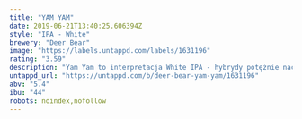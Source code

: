 ```yaml
---
title: "YAM YAM"
date: 2019-06-21T13:40:25.606394Z
style: "IPA - White"
brewery: "Deer Bear"
image: "https://labels.untappd.com/labels/1631196"
rating: "3.59"
description: "Yam Yam to interpretacja White IPA - hybrydy potężnie nachmielonego India Pale Ale z orzeźwiającym i rześkim stylem pszenicznym. Pszeniczna podstawa słodowa balansuje się z owocowością amerykańskiego chmielu Citra, Mosaic i Amarillo. Do piwa dorzuciliśmy to co pandy lubią najbardziej - ryż i liście bambusa!"
untappd_url: "https://untappd.com/b/deer-bear-yam-yam/1631196"
abv: "5.4"
ibu: "44"
robots: noindex,nofollow
---
```

